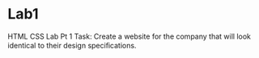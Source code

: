 # Lab1
HTML CSS Lab Pt 1
Task: Create a website for the company that will look identical to their design speciﬁcations.
